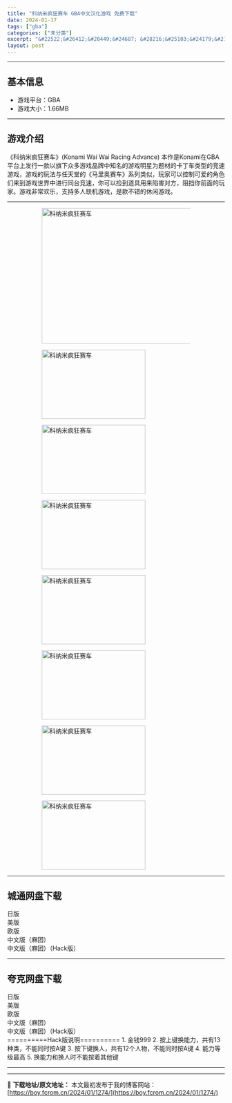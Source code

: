 ```yaml
---
title: "科纳米疯狂赛车 GBA中文汉化游戏 免费下载"
date: 2024-01-17
tags: ["gba"]
categories: ["未分类"]
excerpt: "&#22522;&#26412;&#20449;&#24687; &#28216;&#25103;&#24179;&#21488;&#65306;GBA&#28216;&#25103;&#22823;&#23567;&#65306;1.66MB&#28216;&#25103;&#20171;&amp;#32&hellip;"
layout: post
---
```


 <hr><h2>&#22522;&#26412;&#20449;&#24687;</h2> <ul><li>&#28216;&#25103;&#24179;&#21488;&#65306;GBA</li><li>&#28216;&#25103;&#22823;&#23567;&#65306;1.66MB</li></ul><hr><h2>&#28216;&#25103;&#20171;&#32461;</h2> &#12298;&#31185;&#32435;&#31859;&#30127;&#29378;&#36187;&#36710;&#12299;(Konami Wai Wai Racing Advance) &#26412;&#20316;&#26159;Konami&#22312;GBA&#24179;&#21488;&#19978;&#21457;&#34892;&#19968;&#27454;&#20197;&#26071;&#19979;&#20247;&#22810;&#28216;&#25103;&#21697;&#29260;&#20013;&#30693;&#21517;&#30340;&#28216;&#25103;&#26126;&#26143;&#20026;&#39064;&#26448;&#30340;&#21345;&#19969;&#36710;&#31867;&#22411;&#30340;&#31454;&#36895;&#28216;&#25103;&#65292;&#28216;&#25103;&#30340;&#29609;&#27861;&#19982;&#20219;&#22825;&#22530;&#30340;&#12298;&#39532;&#37324;&#22885;&#36187;&#36710;&#12299;&#31995;&#21015;&#31867;&#20284;&#65292;&#29609;&#23478;&#21487;&#20197;&#25511;&#21046;&#21487;&#29233;&#30340;&#35282;&#33394;&#20204;&#26469;&#21040;&#28216;&#25103;&#19990;&#30028;&#20013;&#36827;&#34892;&#21516;&#21488;&#31454;&#36895;&#65292;&#20320;&#21487;&#20197;&#25441;&#21040;&#36947;&#20855;&#29992;&#26469;&#38519;&#23475;&#23545;&#26041;&#65292;&#38459;&#25377;&#20320;&#21069;&#38754;&#30340;&#29609;&#23478;&#12290;&#28216;&#25103;&#38750;&#24120;&#27426;&#20048;&#65292;&#25903;&#25345;&#22810;&#20154;&#32852;&#26426;&#28216;&#25103;&#65292;&#26159;&#27454;&#19981;&#38169;&#30340;&#20241;&#38386;&#28216;&#25103;&#12290; <hr><figure><figure><img loading="lazy" decoding="async" width="499" height="314" data-id="9156" src="https://boy.fcrom.cn/wp-content/uploads/2024/01/20240116_65a636bb4a102.jpg" title="&#31185;&#32435;&#31859;&#30127;&#29378;&#36187;&#36710;-&#23553;&#38754;" alt="科纳米疯狂赛车"></figure><figure><img loading="lazy" decoding="async" width="240" height="160" data-id="9068" src="https://boy.fcrom.cn/wp-content/uploads/2024/01/20240116_65a636bb703d7.png" title="&#31185;&#32435;&#31859;&#30127;&#29378;&#36187;&#36710;-1" alt="科纳米疯狂赛车"></figure><figure><img loading="lazy" decoding="async" width="240" height="160" data-id="9074" src="https://boy.fcrom.cn/wp-content/uploads/2024/01/20240116_65a636bb9359b.png" title="&#31185;&#32435;&#31859;&#30127;&#29378;&#36187;&#36710;-2" alt="科纳米疯狂赛车"></figure><figure><img loading="lazy" decoding="async" width="240" height="160" data-id="9071" src="https://boy.fcrom.cn/wp-content/uploads/2024/01/20240116_65a636bbba7f3.png" title="&#31185;&#32435;&#31859;&#30127;&#29378;&#36187;&#36710;-3" alt="科纳米疯狂赛车"></figure><figure><img loading="lazy" decoding="async" width="240" height="160" data-id="9069" src="https://boy.fcrom.cn/wp-content/uploads/2024/01/20240116_65a636bbdf050.png" title="&#31185;&#32435;&#31859;&#30127;&#29378;&#36187;&#36710;" alt="科纳米疯狂赛车"></figure><figure><img loading="lazy" decoding="async" width="240" height="160" data-id="9070" src="https://boy.fcrom.cn/wp-content/uploads/2024/01/20240116_65a636bc11ca7.png" title="&#31185;&#32435;&#31859;&#30127;&#29378;&#36187;&#36710;" alt="科纳米疯狂赛车"></figure><figure><img loading="lazy" decoding="async" width="240" height="160" data-id="9072" src="https://boy.fcrom.cn/wp-content/uploads/2024/01/20240116_65a636bc3eaab.png" title="&#31185;&#32435;&#31859;&#30127;&#29378;&#36187;&#36710;" alt="科纳米疯狂赛车"></figure><figure><img loading="lazy" decoding="async" width="240" height="160" data-id="9073" src="https://boy.fcrom.cn/wp-content/uploads/2024/01/20240116_65a636bc5d09a.png" title="&#31185;&#32435;&#31859;&#30127;&#29378;&#36187;&#36710;" alt="科纳米疯狂赛车"></figure></figure><div><div> <hr><h2>&#22478;&#36890;&#32593;&#30424;&#19979;&#36733;</h2> <div> <div>&#26085;&#29256;</div> <div>&#32654;&#29256;</div> <div>&#27431;&#29256;</div> <div>&#20013;&#25991;&#29256;&#65288;&#40635;&#22242;&#65289;</div> <div>&#20013;&#25991;&#29256;&#65288;&#40635;&#22242;&#65289;&#65288;Hack&#29256;&#65289;</div> </div> </div></div> <hr><h2>&#22840;&#20811;&#32593;&#30424;&#19979;&#36733;</h2> <div> <div>&#26085;&#29256;</div> <div>&#32654;&#29256;</div> <div>&#27431;&#29256;</div> <div>&#20013;&#25991;&#29256;&#65288;&#40635;&#22242;&#65289;</div> <div>&#20013;&#25991;&#29256;&#65288;&#40635;&#22242;&#65289;&#65288;Hack&#29256;&#65289;</div> </div> ==========Hack&#29256;&#35828;&#26126;========== 1. &#37329;&#38065;999 2. &#25353;&#19978;&#38190;&#25442;&#33021;&#21147;&#65292;&#20849;&#26377;13&#31181;&#31867;&#65292;&#19981;&#33021;&#21516;&#26102;&#25353;A&#38190; 3. &#25353;&#19979;&#38190;&#25442;&#20154;&#65292;&#20849;&#26377;12&#20010;&#20154;&#29289;&#65292;&#19981;&#33021;&#21516;&#26102;&#25353;A&#38190; 4. &#33021;&#21147;&#31561;&#32423;&#26368;&#39640; 5. &#25442;&#33021;&#21147;&#21644;&#25442;&#20154;&#26102;&#19981;&#33021;&#25353;&#30528;&#20854;&#20182;&#38190; <hr>

---
📖 **下载地址/原文地址：** 本文最初发布于我的博客网站：[https://boy.fcrom.cn/2024/01/1274/](https://boy.fcrom.cn/2024/01/1274/)
